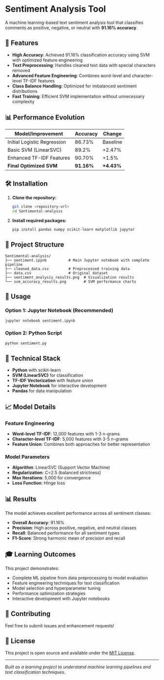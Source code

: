 # Sentiment Analysis Tool

A machine learning-based text sentiment analysis tool that classifies comments as positive, negative, or neutral with **91.16% accuracy**.

## 🎯 Features

- **High Accuracy**: Achieved 91.16% classification accuracy using SVM with optimized feature engineering
- **Text Preprocessing**: Handles cleaned text data with special characters removed
- **Advanced Feature Engineering**: Combines word-level and character-level TF-IDF features
- **Class Balance Handling**: Optimized for imbalanced sentiment distributions
- **Fast Training**: Efficient SVM implementation without unnecessary complexity

## 📊 Performance Evolution

| Model/Improvement | Accuracy | Change |
|------------------|----------|---------|
| Initial Logistic Regression | 86.73% | Baseline |
| Basic SVM (LinearSVC) | 89.2% | +2.47% |
| Enhanced TF-IDF Features | 90.70% | +1.5% |
| **Final Optimized SVM** | **91.16%** | **+4.43%** |

## 🛠️ Installation

1. **Clone the repository:**
   ```bash
   git clone <repository-url>
   cd Sentimental-analysis
   ```

2. **Install required packages:**
   ```bash
   pip install pandas numpy scikit-learn matplotlib jupyter
   ```

## 📁 Project Structure

```
Sentimental-analysis/
├── sentiment.ipynb          # Main Jupyter notebook with complete pipeline
├── cleaned_data.csv         # Preprocessed training data
├── data.csv                 # Original dataset
├── sentiment_analysis_results.png  # Visualization results
└── svm_accuracy_results.png        # SVM performance charts
```

## 🚀 Usage

### Option 1: Jupyter Notebook (Recommended)
```bash
jupyter notebook sentiment.ipynb
```

### Option 2: Python Script
```bash
python sentiment.py
```

## 🔧 Technical Stack

- **Python** with scikit-learn
- **SVM (LinearSVC)** for classification
- **TF-IDF Vectorization** with feature union
- **Jupyter Notebook** for interactive development
- **Pandas** for data manipulation

## 📈 Model Details

### Feature Engineering
- **Word-level TF-IDF**: 12,000 features with 1-3 n-grams
- **Character-level TF-IDF**: 5,000 features with 3-5 n-grams
- **Feature Union**: Combines both approaches for better representation

### Model Parameters
- **Algorithm**: LinearSVC (Support Vector Machine)
- **Regularization**: C=2.5 (balanced strictness)
- **Max Iterations**: 5,000 for convergence
- **Loss Function**: Hinge loss

## 📊 Results

The model achieves excellent performance across all sentiment classes:

- **Overall Accuracy**: 91.16%
- **Precision**: High across positive, negative, and neutral classes
- **Recall**: Balanced performance for all sentiment types
- **F1-Score**: Strong harmonic mean of precision and recall

## 🎓 Learning Outcomes

This project demonstrates:
- Complete ML pipeline from data preprocessing to model evaluation
- Feature engineering techniques for text classification
- Model selection and hyperparameter tuning
- Performance optimization strategies
- Interactive development with Jupyter notebooks

## 🤝 Contributing

Feel free to submit issues and enhancement requests!

## 📝 License

This project is open source and available under the [MIT License](LICENSE).

---

*Built as a learning project to understand machine learning pipelines and text classification techniques.*
